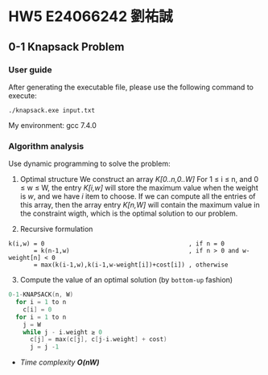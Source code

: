 # HW5 E24066242 劉祐誠

## 0-1 Knapsack Problem
### User guide
After generating the executable file, please use the following command to execute:

```
./knapsack.exe input.txt
```
My environment: gcc 7.4.0
### Algorithm analysis
Use dynamic programming to solve the problem:
1. Optimal structure
We construct an array _K[0..n,0..W]_
For 1 ≤ i ≤ n, and 0 ≤ w ≤ W, the entry _K[i,w]_ will store the maximum value when the weight is _w_, and we have _i_ item to choose.
If we can compute all the entries of this array, then
the array entry _K[n,W]_ will contain the maximum value in the constraint wigth, which is the optimal solution to our problem.

2. Recursive formulation
```
k(i,w) = 0                                        , if n = 0
       = k(n-1,w)                                 , if n > 0 and w-weight[n] < 0
       = max(k(i-1,w),k(i-1,w-weight[i])+cost[i]) , otherwise

```
3. Compute the value of an optimal solution (by `bottom-up` fashion)
```c++
0-1-KNAPSACK(n, W)
  for i = 1 to n
    c[i] = 0
  for i = 1 to n
    j = W
    while j - i.weight ≥ 0
      c[j] = max(c[j], c[j-i.weight] + cost)
      j = j -1
```

* _Time complexity_ **_O(nW)_**
